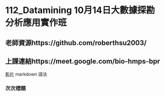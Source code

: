 # 112_Datamining 10月14日大數據探勘分析應用實作班

## 老師資源https://github.com/roberthsu2003/
## 上課連結https://meet.google.com/bio-hmps-bpr

[影片]([https://www.youtube.com/watch?v=_nXKBILIQ2k])
markdown 語法

### 次次標題

